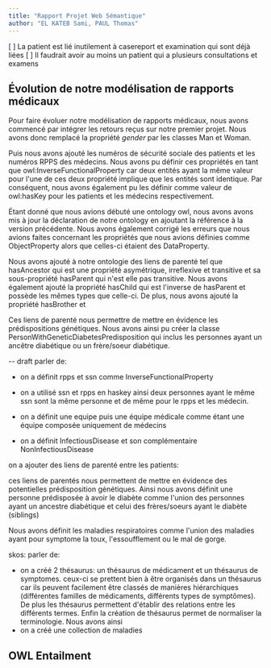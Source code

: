 ```yaml
---
title: "Rapport Projet Web Sémantique"
author: "EL KATEB Sami, PAUL Thomas"
---
```


[ ] La patient est lié inutilement à casereport et examination qui sont déjà liées
[ ] Il faudrait avoir au moins un patient qui a plusieurs consultations et examens


## Évolution de notre modélisation de rapports médicaux

Pour faire évoluer notre modélisation de rapports médicaux, nous avons commencé
par intégrer les retours reçus sur notre premier projet. 
Nous avons donc remplacé la propriété _gender_ par les classes Man et Woman. 

Puis nous avons ajouté les numéros de sécurité sociale des patients et les numéros
RPPS des médecins. 
Nous avons pu définir ces propriétés en tant que owl:InverseFunctionalProperty 
car deux entités ayant la même valeur pour l'une de ces deux propriété implique que les entités sont 
identique. 
Par conséquent, nous avons également pu les définir comme valeur de owl:hasKey
pour les patients et les médecins respectivement.

Étant donné que nous avions débuté une ontology owl, nous avons avons mis à jour la déclaration
de notre ontology en ajoutant la référence à la version précédente.
Nous avons également corrigé les erreurs que nous avions faites concernant les propriétés 
que nous avions définies comme ObjectProperty alors que celles-ci étaient des DataProperty.

Nous avons ajouté à notre ontologie des liens de parenté tel que hasAncestor qui est une propriété asymétrique, irreflexive
et transitive et sa sous-propriété hasParent qui n'est elle pas transitive. Nous avons également ajouté la 
propriété hasChild qui est l'inverse de hasParent et possède les mêmes types que celle-ci. De plus, nous
avons ajouté la propriété hasBrother et 

Ces liens de parenté nous permettre de mettre en évidence les prédispositions génétiques. Nous 
avons ainsi pu créer la classe PersonWithGeneticDiabetesPredisposition qui inclus les personnes ayant un ancêtre
diabétique ou un frère/soeur diabétique. 



-- draft
parler de:

- on a définit rpps et ssn comme InverseFunctionalProperty
- on a utilisé ssn et rpps en haskey ainsi deux personnes ayant le même ssn sont la même personne et de même pour le rpps et les médecin.

- on a définit une equipe puis une équipe médicale comme étant une équipe composée uniquement de médecins
- on a définit InfectiousDisease et son complémentaire NonInfectiousDisease

on a ajouter des liens de parenté entre les patients:

ces liens de parentés nous permettent de mettre en évidence des potentielles prédisposition génétiques.
Ainsi nous avons définit une personne prédisposée à avoir le diabète comme l'union des personnes ayant un ancestre diabétique 
et celui des frères/soeurs ayant le diabète (siblings)


Nous avons définit les maladies respiratoires comme l'union des maladies ayant pour symptome la toux, l'essoufflement ou
le mal de gorge.

skos: 
parler de:

- on a créé 2 thésaurus: un thésaurus de médicament et un thésaurus de symptomes.
ceux-ci se prettent bien à être organisés dans un thésaurus car ils peuvent facilement être classés de manières
hiérarchiques (différentes familles de médicaments, différents types de symptômes). De plus les thésaurus permettent
d'établir des relations entre les différents termes. Enfin la création de thésaurus permet de normaliser la terminologie.
Nous avons ainsi
- on a créé une collection de maladies

## OWL Entailment

## 
